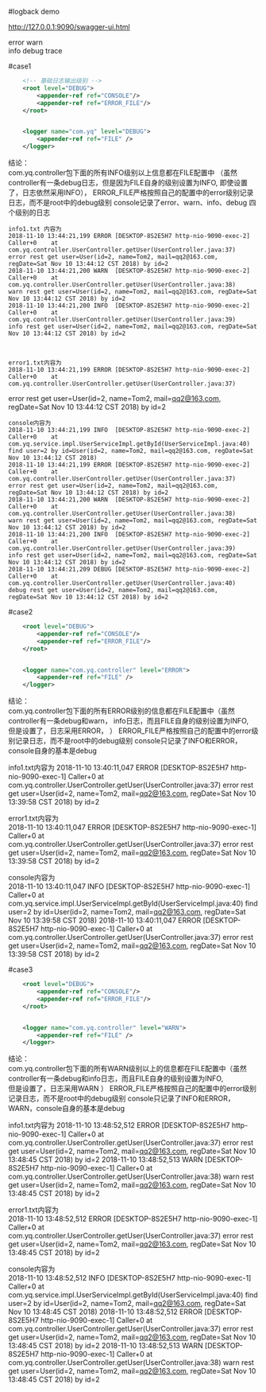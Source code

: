 #logback demo

http://127.0.0.1:9090/swagger-ui.html

error 
warn   
info 
debug 
trace 
   
#case1
```xml
    <!-- 基础日志输出级别 -->
    <root level="DEBUG">
        <appender-ref ref="CONSOLE"/>
        <appender-ref ref="ERROR_FILE"/>
    </root>


    <logger name="com.yq" level="DEBUG">
        <appender-ref ref="FILE" />
    </logger>
```
 结论：  
  com.yq.controller包下面的所有INFO级别以上信息都在FILE配置中
  （虽然controller有一条debug日志，但是因为FILE自身的级别设置为INFO, 即使<logger name="com.yq" level="DEBUG">设置了，日志依然采用INFO），
  ERROR_FILE严格按照自己的配置中的error级别记录日志，而不是root中的debug级别
  console记录了error、warn、info、debug 四个级别的日志
  
    
    
    info1.txt 内容为  
    2018-11-10 13:44:21,199 ERROR [DESKTOP-8S2E5H7 http-nio-9090-exec-2] Caller+0	 at com.yq.controller.UserController.getUser(UserController.java:37)
    error rest get user=User(id=2, name=Tom2, mail=qq2@163.com, regDate=Sat Nov 10 13:44:12 CST 2018) by id=2
    2018-11-10 13:44:21,200 WARN  [DESKTOP-8S2E5H7 http-nio-9090-exec-2] Caller+0	 at com.yq.controller.UserController.getUser(UserController.java:38)
    warn rest get user=User(id=2, name=Tom2, mail=qq2@163.com, regDate=Sat Nov 10 13:44:12 CST 2018) by id=2
    2018-11-10 13:44:21,200 INFO  [DESKTOP-8S2E5H7 http-nio-9090-exec-2] Caller+0	 at com.yq.controller.UserController.getUser(UserController.java:39)
    info rest get user=User(id=2, name=Tom2, mail=qq2@163.com, regDate=Sat Nov 10 13:44:12 CST 2018) by id=2



    error1.txt内容为  
    2018-11-10 13:44:21,199 ERROR [DESKTOP-8S2E5H7 http-nio-9090-exec-2] Caller+0	 at com.yq.controller.UserController.getUser(UserController.java:37)
error rest get user=User(id=2, name=Tom2, mail=qq2@163.com, regDate=Sat Nov 10 13:44:12 CST 2018) by id=2
    
    console内容为  
    2018-11-10 13:44:21,199 INFO  [DESKTOP-8S2E5H7 http-nio-9090-exec-2] Caller+0	 at com.yq.service.impl.UserServiceImpl.getById(UserServiceImpl.java:40)
    find user=2 by id=User(id=2, name=Tom2, mail=qq2@163.com, regDate=Sat Nov 10 13:44:12 CST 2018)
    2018-11-10 13:44:21,199 ERROR [DESKTOP-8S2E5H7 http-nio-9090-exec-2] Caller+0	 at com.yq.controller.UserController.getUser(UserController.java:37)
    error rest get user=User(id=2, name=Tom2, mail=qq2@163.com, regDate=Sat Nov 10 13:44:12 CST 2018) by id=2
    2018-11-10 13:44:21,200 WARN  [DESKTOP-8S2E5H7 http-nio-9090-exec-2] Caller+0	 at com.yq.controller.UserController.getUser(UserController.java:38)
    warn rest get user=User(id=2, name=Tom2, mail=qq2@163.com, regDate=Sat Nov 10 13:44:12 CST 2018) by id=2
    2018-11-10 13:44:21,200 INFO  [DESKTOP-8S2E5H7 http-nio-9090-exec-2] Caller+0	 at com.yq.controller.UserController.getUser(UserController.java:39)
    info rest get user=User(id=2, name=Tom2, mail=qq2@163.com, regDate=Sat Nov 10 13:44:12 CST 2018) by id=2
    2018-11-10 13:44:21,209 DEBUG [DESKTOP-8S2E5H7 http-nio-9090-exec-2] Caller+0	 at com.yq.controller.UserController.getUser(UserController.java:40)
    debug rest get user=User(id=2, name=Tom2, mail=qq2@163.com, regDate=Sat Nov 10 13:44:12 CST 2018) by id=2
    


      
#case2  
```xml
    <root level="DEBUG">
        <appender-ref ref="CONSOLE"/>
        <appender-ref ref="ERROR_FILE"/>
    </root>


    <logger name="com.yq.controller" level="ERROR">
        <appender-ref ref="FILE" />
    </logger>
```
结论：  
        com.yq.controller包下面的所有ERROR级别的信息都在FILE配置中（虽然controller有一条debug和warn， info日志，而且FILE自身的级别设置为INFO,   
        但是<logger name="com.yq" level="ERROR">设置了，日志采用ERROR， ）
        ERROR_FILE严格按照自己的配置中的error级别记录日志，而不是root中的debug级别
        console只记录了INFO和ERROR，console自身的基本是debug
        
        
info1.txt内容为
2018-11-10 13:40:11,047 ERROR [DESKTOP-8S2E5H7 http-nio-9090-exec-1] Caller+0	 at com.yq.controller.UserController.getUser(UserController.java:37)
error rest get user=User(id=2, name=Tom2, mail=qq2@163.com, regDate=Sat Nov 10 13:39:58 CST 2018) by id=2


error1.txt内容为  
2018-11-10 13:40:11,047 ERROR [DESKTOP-8S2E5H7 http-nio-9090-exec-1] Caller+0	 at com.yq.controller.UserController.getUser(UserController.java:37)
error rest get user=User(id=2, name=Tom2, mail=qq2@163.com, regDate=Sat Nov 10 13:39:58 CST 2018) by id=2

console内容为    
2018-11-10 13:40:11,047 INFO  [DESKTOP-8S2E5H7 http-nio-9090-exec-1] Caller+0	 at com.yq.service.impl.UserServiceImpl.getById(UserServiceImpl.java:40)
find user=2 by id=User(id=2, name=Tom2, mail=qq2@163.com, regDate=Sat Nov 10 13:39:58 CST 2018)
2018-11-10 13:40:11,047 ERROR [DESKTOP-8S2E5H7 http-nio-9090-exec-1] Caller+0	 at com.yq.controller.UserController.getUser(UserController.java:37)
error rest get user=User(id=2, name=Tom2, mail=qq2@163.com, regDate=Sat Nov 10 13:39:58 CST 2018) by id=2


      
#case3    
```xml
    <root level="DEBUG">
        <appender-ref ref="CONSOLE"/>
        <appender-ref ref="ERROR_FILE"/>
    </root>


    <logger name="com.yq.controller" level="WARN">
        <appender-ref ref="FILE" />
    </logger>
```
结论：  
        com.yq.controller包下面的所有WARN级别以上的信息都在FILE配置中（虽然controller有一条debug和info日志，而且FILE自身的级别设置为INFO,   
        但是<logger name="com.yq" level="WARN">设置了，日志采用WARN ）
        ERROR_FILE严格按照自己的配置中的error级别记录日志，而不是root中的debug级别
        console只记录了INFO和ERROR，WARN，console自身的基本是debug
        
        
info1.txt内容为
2018-11-10 13:48:52,512 ERROR [DESKTOP-8S2E5H7 http-nio-9090-exec-1] Caller+0	 at com.yq.controller.UserController.getUser(UserController.java:37)
error rest get user=User(id=2, name=Tom2, mail=qq2@163.com, regDate=Sat Nov 10 13:48:45 CST 2018) by id=2
2018-11-10 13:48:52,513 WARN  [DESKTOP-8S2E5H7 http-nio-9090-exec-1] Caller+0	 at com.yq.controller.UserController.getUser(UserController.java:38)
warn rest get user=User(id=2, name=Tom2, mail=qq2@163.com, regDate=Sat Nov 10 13:48:45 CST 2018) by id=2


error1.txt内容为  
2018-11-10 13:48:52,512 ERROR [DESKTOP-8S2E5H7 http-nio-9090-exec-1] Caller+0	 at com.yq.controller.UserController.getUser(UserController.java:37)
error rest get user=User(id=2, name=Tom2, mail=qq2@163.com, regDate=Sat Nov 10 13:48:45 CST 2018) by id=2

console内容为    
2018-11-10 13:48:52,512 INFO  [DESKTOP-8S2E5H7 http-nio-9090-exec-1] Caller+0	 at com.yq.service.impl.UserServiceImpl.getById(UserServiceImpl.java:40)
find user=2 by id=User(id=2, name=Tom2, mail=qq2@163.com, regDate=Sat Nov 10 13:48:45 CST 2018)
2018-11-10 13:48:52,512 ERROR [DESKTOP-8S2E5H7 http-nio-9090-exec-1] Caller+0	 at com.yq.controller.UserController.getUser(UserController.java:37)
error rest get user=User(id=2, name=Tom2, mail=qq2@163.com, regDate=Sat Nov 10 13:48:45 CST 2018) by id=2
2018-11-10 13:48:52,513 WARN  [DESKTOP-8S2E5H7 http-nio-9090-exec-1] Caller+0	 at com.yq.controller.UserController.getUser(UserController.java:38)
warn rest get user=User(id=2, name=Tom2, mail=qq2@163.com, regDate=Sat Nov 10 13:48:45 CST 2018) by id=2
